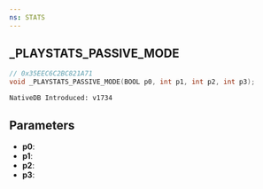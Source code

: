 ```yaml
---
ns: STATS
---
```

## _PLAYSTATS_PASSIVE_MODE

```c
// 0x35EEC6C2BC821A71
void _PLAYSTATS_PASSIVE_MODE(BOOL p0, int p1, int p2, int p3);
```

```
NativeDB Introduced: v1734
```

## Parameters
* **p0**:
* **p1**:
* **p2**:
* **p3**:
